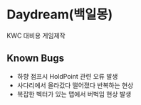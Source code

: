 Daydream(백일몽)
================

KWC 대비용 게임제작

Known Bugs
----------
- 하향 점프시 HoldPoint 관련 오류 발생
- 사다리에서 올라갔다 떨어졌다 반복하는 현상
- 복잡한 벡터가 있는 맵에서 버벅임 현상 발생
